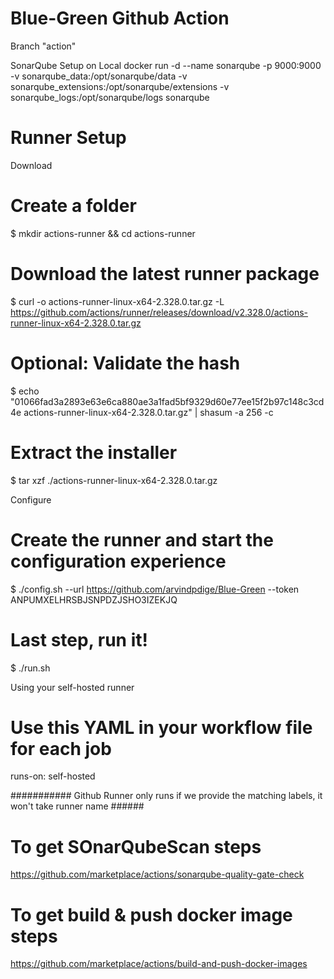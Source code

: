 # Blue-Green Github Action
Branch "action"


SonarQube Setup on Local
docker run -d --name sonarqube -p 9000:9000 -v sonarqube_data:/opt/sonarqube/data -v sonarqube_extensions:/opt/sonarqube/extensions -v sonarqube_logs:/opt/sonarqube/logs sonarqube

# Runner Setup
	
Download
# Create a folder
$ mkdir actions-runner && cd actions-runner 

# Download the latest runner package
$ curl -o actions-runner-linux-x64-2.328.0.tar.gz -L https://github.com/actions/runner/releases/download/v2.328.0/actions-runner-linux-x64-2.328.0.tar.gz 

# Optional: Validate the hash
$ echo "01066fad3a2893e63e6ca880ae3a1fad5bf9329d60e77ee15f2b97c148c3cd4e  actions-runner-linux-x64-2.328.0.tar.gz" | shasum -a 256 -c

# Extract the installer
$ tar xzf ./actions-runner-linux-x64-2.328.0.tar.gz

Configure
# Create the runner and start the configuration experience
$ ./config.sh --url https://github.com/arvindpdige/Blue-Green --token ANPUMXELHRSBJSNPDZJSHO3IZEKJQ

# Last step, run it!
$ ./run.sh

Using your self-hosted runner
# Use this YAML in your workflow file for each job
runs-on: self-hosted

########### Github Runner only runs if we provide the matching labels, it won't take runner name ######

# To get SOnarQubeScan steps
https://github.com/marketplace/actions/sonarqube-quality-gate-check

# To get build & push docker image steps
https://github.com/marketplace/actions/build-and-push-docker-images


